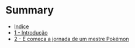 # Summary

* [Indice](README.md)
* [1 - Introdução](capitulos/1_-_introducao.md)
* [2 - E começa a jornada de um mestre Pokémon](capitulos/2_-_e_comeca_a_jornada_de_um_mestre_pokemon.md)

